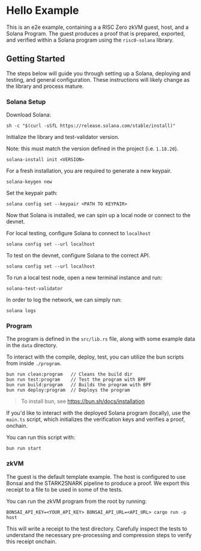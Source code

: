 # Hello Example

This is an e2e example, containing a a RISC Zero zkVM guest, host, and a Solana Program. The guest produces a proof that is prepared, exported, and verified within a Solana program using the `risc0-solana` library. 

## Getting Started

The steps below will guide you through setting up a Solana, deploying and testing, and general configuration. These instructions will likely change as the library and process mature.

### Solana Setup

Download Solana:
```
sh -c "$(curl -sSfL https://release.solana.com/stable/install)"
```

Initialize the library and test-validator version. 

Note: this must match the version defined in the project (i.e. `1.18.20`).

```
solana-install init <VERSION>
```

For a fresh installation, you are required to generate a new keypair. 

```
solana-keygen new
```

Set the keypair path:

```
solana config set --keypair <PATH TO KEYPAIR>
```

Now that Solana is installed, we can spin up a local node or connect to the devnet.

For local testing, configure Solana to connect to `localhost`

```
solana config set --url localhost
```

To test on the devnet, configure Solana to the correct API. 

```
solana config set --url localhost
```

To run a local test node, open a new terminal instance and run:

```
solana-test-validator
```

In order to log the network, we can simply run:

```
solana logs
```

### Program

The program is defined in the `src/lib.rs` file, along with some example data in the `data` directory. 

To interact with the compile, deploy, test, you can utilize the bun scripts from inside `./program`. 


```
bun run clean:program   // Cleans the build dir
bun run test:program    // Test the program with BPF
bun run build:program   // Builds the program with BPF
bun run deploy:program  // Deploys the program
```

> To install bun, see https://bun.sh/docs/installation

If you'd like to interact with the deployed Solana program (locally), use the `main.ts` script, which initializes the verification keys and verifies a proof, onchain. 

You can run this script with: 

```
bun run start
```


### zkVM

The guest is the default template example. The host is configured to use Bonsai and the STARK2SNARK pipeline to produce a proof. We export this receipt to a file to be used in some of the tests.

You can run the zkVM program from the root by running: 

```
BONSAI_API_KEY=<YOUR_API_KEY> BONSAI_API_URL=<API_URL> cargo run -p host
```

This will write a receipt to the test directory. Carefully inspect the tests to understand the necessary pre-processing and compression steps to verify this receipt onchain. 
